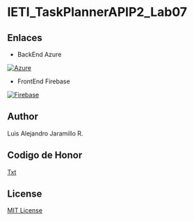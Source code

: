 # IETI_TaskPlannerAPIP2_Lab07

## Enlaces

* BackEnd Azure 

[![Azure](https://aka.ms/deploytoazurebutton)](https://taskplannerieti.azurewebsites.net/api/list-tasks?code=7Fsi5lElz3ImDt3a4ne9KqDaRhbvV/pNfVexRdvTa/1ZySexKBZYnw==)

* FrontEnd Firebase

[![Firebase](https://encrypted-tbn0.gstatic.com/images?q=tbn%3AANd9GcTr0pQqeYgoePimnEGjmm2cB_4YcYdCaX_IUA&usqp=CAU)](https://taskplab7.web.app/)


## Author
Luis Alejandro Jaramillo R.

 ## Codigo de Honor
[Txt](/CoHonor.txt)

## License
[MIT License ](/LICENSE)
